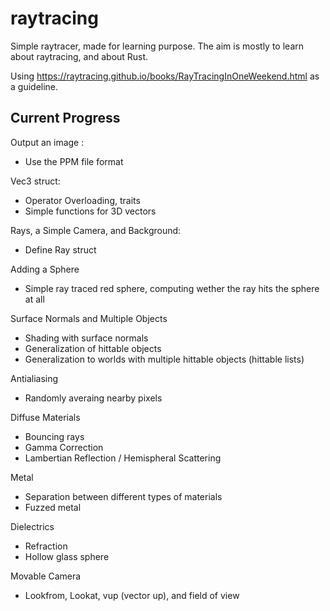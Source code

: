 # raytracing
Simple raytracer, made for learning purpose. The aim is mostly to learn about raytracing, and about Rust.

Using https://raytracing.github.io/books/RayTracingInOneWeekend.html as a guideline.

## Current Progress

Output an image :
- Use the PPM file format

Vec3 struct:
- Operator Overloading, traits
- Simple functions for 3D vectors

Rays, a Simple Camera, and Background:
- Define Ray struct

Adding a Sphere
- Simple ray traced red sphere, computing wether the ray hits the sphere at all

Surface Normals and Multiple Objects
- Shading with surface normals
- Generalization of hittable objects
- Generalization to worlds with multiple hittable objects (hittable lists)

Antialiasing
- Randomly averaing nearby pixels

Diffuse Materials
- Bouncing rays
- Gamma Correction
- Lambertian Reflection / Hemispheral Scattering

Metal
- Separation between different types of materials
- Fuzzed metal

Dielectrics
- Refraction
- Hollow glass sphere

Movable Camera
- Lookfrom, Lookat, vup (vector up), and field of view